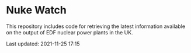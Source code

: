# Nuke Watch

This repository includes code for retrieving the latest information available on the output of EDF nuclear power plants in the UK.

Last updated: 2021-11-25 17:15